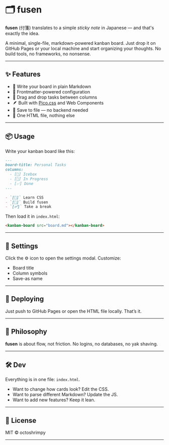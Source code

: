 # 🗂️ fusen

**fusen** (付箋) translates to a simple *sticky note* in Japanese — and that's exactly the idea.

A minimal, single-file, markdown-powered kanban board. Just drop it on GitHub Pages or your local machine and start organizing your thoughts. No build tools, no frameworks, no nonsense.

---

## ✨ Features

- 📝 Write your board in plain Markdown
- 🧠 Frontmatter-powered configuration
- 🧲 Drag and drop tasks between columns
- 🪶 Built with [Pico.css](https://picocss.com/) and Web Components
- 💾 Save to file — no backend needed
- 🧩 One HTML file, nothing else

---

## 📦 Usage

Write your kanban board like this:

```markdown
---
board-title: Personal Tasks
columns:
  - [🧊] Icebox
  - [🚧] In Progress
  - [✅] Done
---

- `[🧊]` Learn CSS
- `[🚧]` Build fusen
- `[✅]` Take a break
```

Then load it in `index.html`:

```html
<kanban-board src="board.md"></kanban-board>
```

---

## 🔧 Settings

Click the ⚙ icon to open the settings modal. Customize:

* Board title
* Column symbols
* Save-as name

---

## 🚀 Deploying

Just push to GitHub Pages or open the HTML file locally. That’s it.

---

## 🧘 Philosophy

**fusen** is about flow, not friction.
No logins, no databases, no yak shaving.

---

## 🛠️ Dev

Everything is in one file: `index.html`.

* Want to change how cards look? Edit the CSS.
* Want to parse different Markdown? Update the JS.
* Want to add new features? Keep it lean.

---

## 📄 License

MIT © octoshrimpy

---
